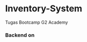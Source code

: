 # Inventory-System

Tugas Bootcamp G2 Academy

<h3>Backend on</h3>
<a href="https://github.com/cahya93/backend-tokopedei"/>
